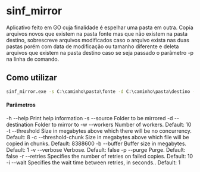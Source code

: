# sinf_mirror

Aplicativo feito em GO cuja finalidade é espelhar uma pasta em outra. Copia arquivos novos que existem na pasta fonte mas que não existem na pasta destino, sobrescreve arquivos modificados caso o arquivo exista nas duas pastas porém com data de modificação ou tamanho diferente e deleta arquivos que existem na pasta destino caso se seja passado o parâmetro -p na linha de comando.

## Como utilizar

```bat
sinf_mirror.exe -s C:\caminho\pasta\fonte -d C:\caminho\pasta\destino -p
```
#### Parâmetros

-h  --help             Print help information
-s  --source           Folder to be mirrored
-d  --destination      Folder to mirror to
-w  --workers          Number of workers. Default: 10
-t  --threshold        Size in megabytes above which there will be no
                       concurrency. Default: 8
-c  --threshold-chunk  Size in megabytes above which file will be copied in
                       chunks. Default: 8388600
-b  --buffer           Buffer size in megabytes. Default: 1
-v  --verbose          Verbose. Default: false
-p  --purge            Purge. Default: false
-r  --retries          Specifies the number of retries on failed copies.
                       Default: 10
-i  --wait             Specifies the wait time between retries, in seconds..
                         Default: 1
